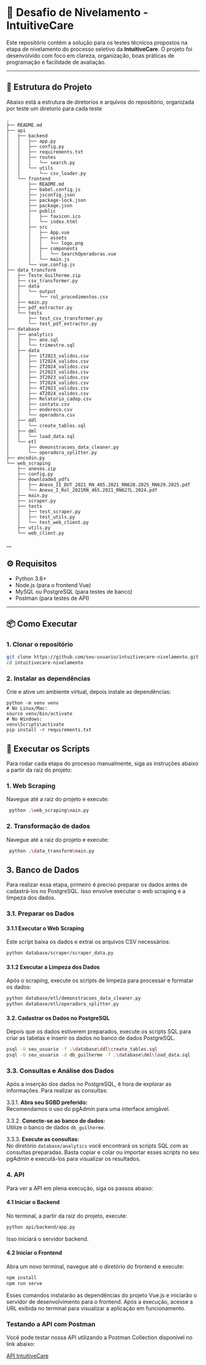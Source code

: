 # 🧪 Desafio de Nivelamento - IntuitiveCare

Este repositório contém a solução para os testes técnicos propostos na etapa de nivelamento do processo seletivo da **IntuitiveCare**. O projeto foi desenvolvido com foco em clareza, organização, boas práticas de programação e facilidade de avaliação.

---

## 📁 Estrutura do Projeto

Abaixo está a estrutura de diretorios e arquivos do repositório, organizada por teste um diretorio para cada teste  
```
.
├── README.md
├── api
│   ├── backend
│   │   ├── app.py
│   │   ├── config.py
│   │   ├── requirements.txt
│   │   ├── routes
│   │   │   └── search.py
│   │   └── utils
│   │       └── csv_loader.py
│   └── frontend
│       ├── README.md
│       ├── babel.config.js
│       ├── jsconfig.json
│       ├── package-lock.json
│       ├── package.json
│       ├── public
│       │   ├── favicon.ico
│       │   └── index.html
│       ├── src
│       │   ├── App.vue
│       │   ├── assets
│       │   │   └── logo.png
│       │   ├── components
│       │   │   └── SearchOperadoras.vue
│       │   └── main.js
│       └── vue.config.js
├── data_transform
│   ├── Teste_Guilherme.zip
│   ├── csv_transformer.py
│   ├── data
│   │   └── output
│   │       └── rol_procedimentos.csv
│   ├── main.py
│   ├── pdf_extractor.py
│   └── tests
│       ├── test_csv_transformer.py
│       └── test_pdf_extractor.py
├── database
│   ├── analytics
│   │   ├── ano.sql
│   │   └── trimestre.sql
│   ├── data
│   │   ├── 1T2023_validos.csv
│   │   ├── 1T2024_validos.csv
│   │   ├── 2T2024_validos.csv
│   │   ├── 2t2023_validos.csv
│   │   ├── 3T2023_validos.csv
│   │   ├── 3T2024_validos.csv
│   │   ├── 4T2023_validos.csv
│   │   ├── 4T2024_validos.csv
│   │   ├── Relatorio_cadop.csv
│   │   ├── contato.csv
│   │   ├── endereco.csv
│   │   └── operadora.csv
│   ├── ddl
│   │   └── create_tables.sql
│   ├── dml
│   │   └── load_data.sql
│   └── etl
│       ├── demonstracoes_data_cleaner.py
│       └── operadora_splitter.py
├── encodin.py
└── web_scraping
    ├── anexos.zip
    ├── config.py
    ├── downloaded_pdfs
    │   ├── Anexo_II_DUT_2021_RN_465.2021_RN628.2025_RN629.2025.pdf
    │   └── Anexo_I_Rol_2021RN_465.2021_RN627L.2024.pdf
    ├── main.py
    ├── scraper.py
    ├── tests
    │   ├── test_scraper.py
    │   ├── test_utils.py
    │   └── test_web_client.py
    ├── utils.py
    └── web_client.py
```

__
## ⚙️ Requisitos

- Python 3.8+
- Node.js (para o frontend Vue)
- MySQL ou PostgreSQL (para testes de banco)
- Postman (para testes de API)

---

## 📦 Como Executar

### 1. Clonar o repositório

```bash
git clone https://github.com/seu-usuario/intuitivecare-nivelamento.git
cd intuitivecare-nivelamento
```
### 2. Instalar as dependências

Crie e ative um ambiente virtual, depois instale as dependências:

```
python -m venv venv
# No Linux/Mac:
source venv/bin/activate
# No Windows:
venv\Scripts\activate
pip install -r requirements.txt
```
## 🚀 Executar os Scripts

Para rodar cada etapa do processo manualmente, siga as instruções abaixo a partir da raiz do projeto:

### 1. Web Scraping

Navegue até a raiz do projeto e execute:

```bash
 python .\web_scraping\main.py
 ```

### 2. Transformação de dados 

Navegue até a raiz do projeto e execute:

```bash
 python .\data_transform\main.py
 ```

## 3. Banco de Dados

Para realizar essa etapa, primeiro é preciso preparar os dados antes de cadastrá-los no PostgreSQL. Isso envolve executar o web scraping e a limpeza dos dados.

### 3.1. Preparar os Dados

#### 3.1.1 Executar o Web Scraping
Este script baixa os dados e extrai os arquivos CSV necessários:

```bash
python database/scraper/scraper_data.py
```
#### 3.1.2 Executar a Limpeza dos Dados
Após o scraping, execute os scripts de limpeza para processar e formatar os dados:
```bash
python database/etl/demonstracoes_data_cleaner.py
python database/etl/operadora_splitter.py
```
#### 3.2. Cadastrar os Dados no PostgreSQL
Depois que os dados estiverem preparados, execute os scripts SQL para criar as tabelas e inserir os dados no banco de dados PostgreSQL.
```bash
psql -U seu_usuario -f .\database\ddl\create_tables.sql
psql -U seu_usuario -d db_guilherme -f .\database\dml\load_data.sql
```
### 3.3. Consultas e Análise dos Dados

Após a inserção dos dados no PostgreSQL, é hora de explorar as informações. Para realizar as consultas:

3.3.1. **Abra seu SGBD preferido:**  
   Recomendamos o uso do pgAdmin para uma interface amigável.

3.3.2. **Conecte-se ao banco de dados:**  
   Utilize o banco de dados `db_guilherme`.

3.3.3. **Execute as consultas:**  
   No diretório `database/analytics` você encontrará os scripts SQL com as consultas preparadas. Basta copiar e colar ou importar esses scripts no seu pgAdmin e executá-los para visualizar os resultados.

### 4. API

Para ver a API em plena execução, siga os passos abaixo:

#### 4.1 Iniciar o Backend

No terminal, a partir da raiz do projeto, execute:

```bash
python api/backend/app.py
```
Isso iniciará o servidor backend.

#### 4.2 Iniciar o Frontend
Abra um novo terminal, navegue até o diretório do frontend e execute:
```bash
npm install
npm run serve
```
Esses comandos instalarão as dependências do projeto Vue.js e iniciarão o servidor de desenvolvimento para o frontend.
Após a execução, acesse a URL exibida no terminal para visualizar a aplicação em funcionamento.

### Testando a API com Postman

Você pode testar nossa API utilizando a Postman Collection disponível no link abaixo:

[API IntuitiveCare](https://yetrh3.postman.co/workspace/yetrh-Workspace~4b370f49-ad4c-49d8-9850-0ef50ca2a2c4/collection/23359082-bb27e278-df54-4aee-8805-bcf907d3af1e?action=share&creator=23359082
)




